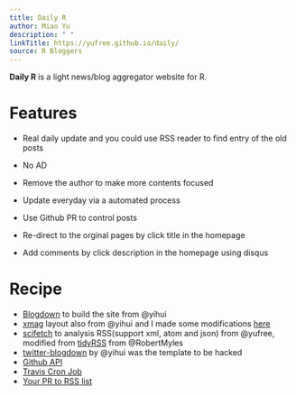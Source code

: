 ```yaml
---
title: Daily R
author: Miao Yu
description: " "
linkTitle: https://yufree.github.io/daily/
source: R Bloggers
---
```


**Daily R** is a light news/blog aggregator website for R. 

# Features

- Real daily update and you could use RSS reader to find entry of the old posts

- No AD

- Remove the author to make more contents focused

- Update everyday via a automated process

- Use Github PR to control posts

- Re-direct to the orginal pages by click title in the homepage

- Add comments by click description in the homepage using disqus

# Recipe 
 
- [Blogdown](https://github.com/rstudio/blogdown) to build the site from @yihui
- [xmag](https://github.com/yihui/hugo-xmag) layout also from @yihui and I made some modifications [here](https://github.com/yufree/hugo-xmag)
- [scifetch](https://github.com/yufree/scifetch) to analysis RSS(support xml, atom and json) from @yufree, modified from [tidyRSS](https://cran.r-project.org/web/packages/tidyRSS/index.html) from @RobertMyles
- [twitter-blogdown](https://t.yihui.name) by @yihui was the template to be hacked
- [Github API](https://developer.github.com/v3/pulls/)
- [Travis Cron Job](https://docs.travis-ci.com/user/cron-jobs/)
- [Your PR to RSS list](https://github.com/yufree/daily/edit/master/R/list.txt)
